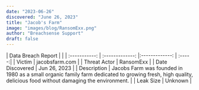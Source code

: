 ```yaml
---
date: "2023-06-26"
discovered: "June 26, 2023"
title: "Jacob's Farm"
image: "images/blog/RansomExx.png"
author: "Breachsense Support"
draft: false
---
```


| Data Breach Report           |              | 
| :-----------: | :-------------:     |:-------------:    | :-----:|
| Victim      | jacobsfarm.com      | 
| Threat Actor      | RansomExx      | 
| Date Discovered      | Jun 26, 2023      | 
| Description      | Jacobs Farm was founded in 1980 as a small organic family farm dedicated to growing fresh, high quality, delicious food without damaging the environment.      | 
| Leak Size      | Unknown      | 

